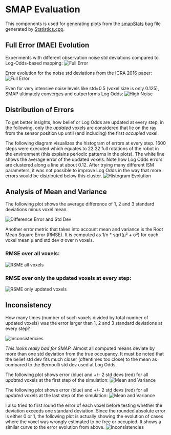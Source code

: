 # SMAP Evaluation

This components is used for generating plots from the [smapStats](./msg/smapStats.msg) bag file
generated by [Statistics.cpp](./src/Statistics.cpp).

## Full Error (MAE) Evolution

Experiments with different observation noise std deviations compared to Log-Odds-based mapping:
![Full Error](./plots/fullerror.png?raw=true)

Error evolution for the noise std deviations from the ICRA 2016 paper:
![Full Error](./plots/fullerror_paper_stds.png?raw=true)

Even for very intensive noise levels like std=0.5 (voxel size is only 0.125),
SMAP ultimately converges and outperforms Log Odds:
![High Noise](./plots/high_noise_convergence_fullerror.png)

## Distribution of Errors

To get better insights, how belief or Log Odds are updated at every step, in the following,
only the *updated* voxels are considered
that lie on the ray from the sensor position up until (and including) the first *occupied* voxel.

The following diagram visualizes the histogram of errors at every step.
1600 steps were executed which equates to 22.22 full rotations of the robot in the environment
(this explains periodic patterns in the plots).
The white line shows the average error of the updated voxels.
Note how Log Odds errors are clustered along a line at about 0.12.
After trying many different ISM parameters, it was not possible to improve Log Odds in the way that more errors
would be distributed below this cluster.
![Histogram Evolution](./plots/error_histogram_evolution.png)

## Analysis of Mean and Variance

The following plot shows the average difference of 1, 2 and 3 standard deviations minus voxel mean.

![Difference Error and Std Dev](./plots/difference_from_error_to_std.png)

Another error metric that takes into account mean and variance is the Root Mean Square Error (RMSE).
It is computed as 1/n * sqrt(μ² + σ²) for each voxel mean μ and std dev σ over n voxels.

### RMSE over all voxels:
![RSME all voxels](./plots/rmse_evolution_over_all_voxels.png)

### RMSE over only the updated voxels at every step:
![RSME only updated voxels](./plots/root_mean_square_error_(rmse)_evolution_over_all_voxels.png
)

## Inconsistency

How many times (number of such voxels divided by total number of updated voxels)
was the error larger than 1, 2 and 3 standard deviations at every step?

![Inconsistencies](./plots/errors_outside_std_interval.png)

_This looks really bad for SMAP._ Almost all computed means deviate by more than one std deviation from the true occupancy.
It must be noted that the belief std dev fits much closer (oftentimes too close) to the mean as compared to the Bernoulli std dev used at Log Odds.

The following plot shows error (blue) and +/- 2 std devs (red) for all _updated_ voxels at the first step of the simulation:
![Mean and Variance](./plots/inconsistencies_at_first_step.png)

The following plot shows error (blue) and +/- 2 std devs (red) for all _updated_ voxels at the last step of the simulation:
![Mean and Variance](./plots/inconsistencies_at_last_step.png)

I also tried to first round the error of each voxel before testing whether the deviation exceeds one standard deviation.
Since the rounded absolute error is either 0 or 1, the following plot is actually showing the evolution of cases where
the voxel was wrongly estimated to be free or occupied. It shows a similar curve to the error evolution from above.
![Inconsistencies](./plots/rounded_errors_outside_std_interval.png)
